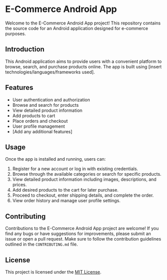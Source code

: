 # E-Commerce Android App

Welcome to the E-Commerce Android App project! This repository contains the source code for an Android application designed for e-commerce purposes.

## Introduction

This Android application aims to provide users with a convenient platform to browse, search, and purchase products online. The app is built using [insert technologies/languages/frameworks used].

## Features

- User authentication and authorization
- Browse and search for products
- View detailed product information
- Add products to cart
- Place orders and checkout
- User profile management
- [Add any additional features]

## Usage

Once the app is installed and running, users can:

1. Register for a new account or log in with existing credentials.
2. Browse through the available categories or search for specific products.
3. View detailed product information including images, descriptions, and prices.
4. Add desired products to the cart for later purchase.
5. Proceed to checkout, enter shipping details, and complete the order.
6. View order history and manage user profile settings.

## Contributing

Contributions to the E-Commerce Android App project are welcome! If you find any bugs or have suggestions for improvements, please submit an issue or open a pull request. Make sure to follow the contribution guidelines outlined in the `CONTRIBUTING.md` file.

## License

This project is licensed under the [MIT License](LICENSE).
